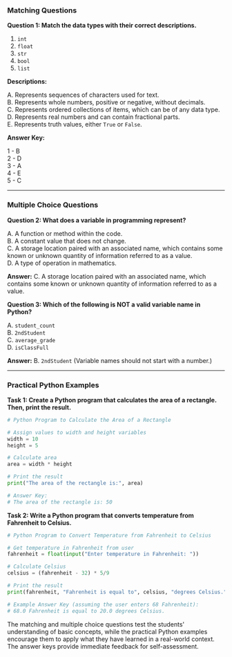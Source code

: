 ### Matching Questions

**Question 1: Match the data types with their correct descriptions.**

1. `int`  
2. `float`  
3. `str`  
4. `bool`  
5. `list`

**Descriptions:**

A. Represents sequences of characters used for text.  
B. Represents whole numbers, positive or negative, without decimals.  
C. Represents ordered collections of items, which can be of any data type.  
D. Represents real numbers and can contain fractional parts.  
E. Represents truth values, either `True` or `False`.

**Answer Key:**

1 - B  
2 - D  
3 - A  
4 - E  
5 - C

---

### Multiple Choice Questions

**Question 2: What does a variable in programming represent?**

A. A function or method within the code.  
B. A constant value that does not change.  
C. A storage location paired with an associated name, which contains some known or unknown quantity of information referred to as a value.  
D. A type of operation in mathematics.

**Answer:** C. A storage location paired with an associated name, which contains some known or unknown quantity of information referred to as a value.

**Question 3: Which of the following is NOT a valid variable name in Python?**

A. `student_count`  
B. `2ndStudent`  
C. `average_grade`  
D. `isClassFull`

**Answer:** B. `2ndStudent` (Variable names should not start with a number.)

---

### Practical Python Examples

**Task 1: Create a Python program that calculates the area of a rectangle. Then, print the result.**

```python
# Python Program to Calculate the Area of a Rectangle

# Assign values to width and height variables
width = 10
height = 5

# Calculate area
area = width * height

# Print the result
print("The area of the rectangle is:", area)

# Answer Key:
# The area of the rectangle is: 50
```

**Task 2: Write a Python program that converts temperature from Fahrenheit to Celsius.**

```python
# Python Program to Convert Temperature from Fahrenheit to Celsius

# Get temperature in Fahrenheit from user
fahrenheit = float(input("Enter temperature in Fahrenheit: "))

# Calculate Celsius
celsius = (fahrenheit - 32) * 5/9

# Print the result
print(fahrenheit, "Fahrenheit is equal to", celsius, "degrees Celsius.")

# Example Answer Key (assuming the user enters 68 Fahrenheit):
# 68.0 Fahrenheit is equal to 20.0 degrees Celsius.
```

The matching and multiple choice questions test the students' understanding of basic concepts, while the practical Python examples encourage them to apply what they have learned in a real-world context. The answer keys provide immediate feedback for self-assessment.
